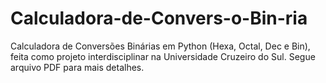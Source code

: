 # Calculadora-de-Convers-o-Bin-ria
Calculadora de Conversões Binárias em Python (Hexa, Octal, Dec e Bin), feita como projeto interdisciplinar na Universidade Cruzeiro do Sul.
Segue arquivo PDF para mais detalhes.
